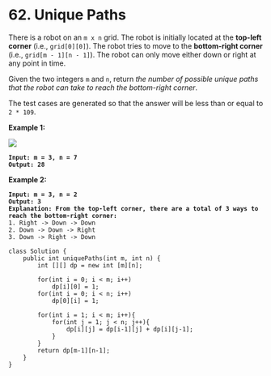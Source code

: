 # 62. Unique Paths

There is a robot on an `m x n` grid. The robot is initially located at the **top-left corner** (i.e., `grid[0][0]`). The robot tries to move to the **bottom-right corner** (i.e., `grid[m - 1][n - 1]`). The robot can only move either down or right at any point in time.

Given the two integers `m` and `n`, return _the number of possible unique paths that the robot can take to reach the bottom-right corner_.

The test cases are generated so that the answer will be less than or equal to `2 * 109`.

&#x20;

**Example 1:**

![](https://assets.leetcode.com/uploads/2018/10/22/robot\_maze.png)

<pre><code><strong>Input: m = 3, n = 7
</strong><strong>Output: 28
</strong></code></pre>

**Example 2:**

<pre><code><strong>Input: m = 3, n = 2
</strong><strong>Output: 3
</strong><strong>Explanation: From the top-left corner, there are a total of 3 ways to reach the bottom-right corner:
</strong>1. Right -> Down -> Down
2. Down -> Down -> Right
3. Down -> Right -> Down
</code></pre>

```
class Solution {
    public int uniquePaths(int m, int n) {
        int [][] dp = new int [m][n];
        
        for(int i = 0; i < m; i++)
            dp[i][0] = 1;
        for(int i = 0; i < n; i++)
            dp[0][i] = 1;
        
        for(int i = 1; i < m; i++){
            for(int j = 1; j < n; j++){
                dp[i][j] = dp[i-1][j] + dp[i][j-1];
            }
        }
        return dp[m-1][n-1];
    }
}


```

